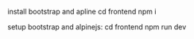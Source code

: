 install bootstrap and apline
cd frontend
npm i

setup bootstrap and alpinejs:
cd frontend
npm run dev